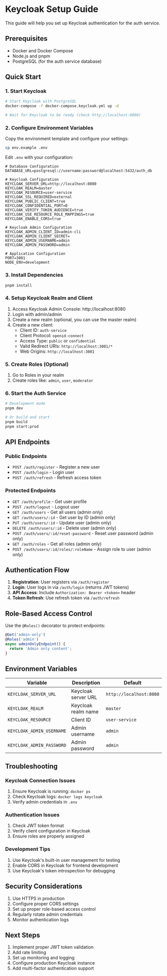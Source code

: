 # Keycloak Setup Guide

This guide will help you set up Keycloak authentication for the auth service.

## Prerequisites

- Docker and Docker Compose
- Node.js and pnpm
- PostgreSQL (for the auth service database)

## Quick Start

### 1. Start Keycloak

```bash
# Start Keycloak with PostgreSQL
docker-compose -f docker-compose.keycloak.yml up -d

# Wait for Keycloak to be ready (check http://localhost:8080)
```

### 2. Configure Environment Variables

Copy the environment template and configure your settings:

```bash
cp env.example .env
```

Edit `.env` with your configuration:

```env
# Database Configuration
DATABASE_URL=postgresql://username:password@localhost:5432/auth_db

# Keycloak Configuration
KEYCLOAK_SERVER_URL=http://localhost:8080
KEYCLOAK_REALM=master
KEYCLOAK_RESOURCE=user-service
KEYCLOAK_SSL_REQUIRED=external
KEYCLOAK_PUBLIC_CLIENT=true
KEYCLOAK_CONFIDENTIAL_PORT=0
KEYCLOAK_VERIFY_TOKEN_AUDIENCE=true
KEYCLOAK_USE_RESOURCE_ROLE_MAPPINGS=true
KEYCLOAK_ENABLE_CORS=true

# Keycloak Admin Configuration
KEYCLOAK_ADMIN_CLIENT_ID=admin-cli
KEYCLOAK_ADMIN_CLIENT_SECRET=
KEYCLOAK_ADMIN_USERNAME=admin
KEYCLOAK_ADMIN_PASSWORD=admin

# Application Configuration
PORT=3001
NODE_ENV=development
```

### 3. Install Dependencies

```bash
pnpm install
```

### 4. Setup Keycloak Realm and Client

1. Access Keycloak Admin Console: http://localhost:8080
2. Login with admin/admin
3. Create a new realm (optional, you can use the master realm)
4. Create a new client:
   - Client ID: `auth-service`
   - Client Protocol: `openid-connect`
   - Access Type: `public` or `confidential`
   - Valid Redirect URIs: `http://localhost:3001/*`
   - Web Origins: `http://localhost:3001`

### 5. Create Roles (Optional)

1. Go to Roles in your realm
2. Create roles like: `admin`, `user`, `moderator`

### 6. Start the Auth Service

```bash
# Development mode
pnpm dev

# Or build and start
pnpm build
pnpm start:prod
```

## API Endpoints

### Public Endpoints

- `POST /auth/register` - Register a new user
- `POST /auth/login` - Login user
- `POST /auth/refresh` - Refresh access token

### Protected Endpoints

- `GET /auth/profile` - Get user profile
- `POST /auth/logout` - Logout user
- `GET /auth/users` - Get all users (admin only)
- `GET /auth/users/:id` - Get user by ID (admin only)
- `PUT /auth/users/:id` - Update user (admin only)
- `DELETE /auth/users/:id` - Delete user (admin only)
- `POST /auth/users/:id/reset-password` - Reset user password (admin only)
- `GET /auth/roles` - Get all roles (admin only)
- `POST /auth/users/:id/roles/:roleName` - Assign role to user (admin only)

## Authentication Flow

1. **Registration**: User registers via `/auth/register`
2. **Login**: User logs in via `/auth/login` (returns JWT tokens)
3. **API Access**: Include `Authorization: Bearer <token>` header
4. **Token Refresh**: Use refresh token via `/auth/refresh`

## Role-Based Access Control

Use the `@Roles()` decorator to protect endpoints:

```typescript
@Get('admin-only')
@Roles('admin')
async adminOnlyEndpoint() {
  return 'Admin only content';
}
```

## Environment Variables

| Variable                  | Description         | Default                 |
| ------------------------- | ------------------- | ----------------------- |
| `KEYCLOAK_SERVER_URL`     | Keycloak server URL | `http://localhost:8080` |
| `KEYCLOAK_REALM`          | Keycloak realm name | `master`                |
| `KEYCLOAK_RESOURCE`       | Client ID           | `user-service`          |
| `KEYCLOAK_ADMIN_USERNAME` | Admin username      | `admin`                 |
| `KEYCLOAK_ADMIN_PASSWORD` | Admin password      | `admin`                 |

## Troubleshooting

### Keycloak Connection Issues

1. Ensure Keycloak is running: `docker ps`
2. Check Keycloak logs: `docker logs keycloak`
3. Verify admin credentials in `.env`

### Authentication Issues

1. Check JWT token format
2. Verify client configuration in Keycloak
3. Ensure roles are properly assigned

### Development Tips

1. Use Keycloak's built-in user management for testing
2. Enable CORS in Keycloak for frontend development
3. Use Keycloak's token introspection for debugging

## Security Considerations

1. Use HTTPS in production
2. Configure proper CORS settings
3. Set up proper role-based access control
4. Regularly rotate admin credentials
5. Monitor authentication logs

## Next Steps

1. Implement proper JWT token validation
2. Add rate limiting
3. Set up monitoring and logging
4. Configure production Keycloak instance
5. Add multi-factor authentication support 